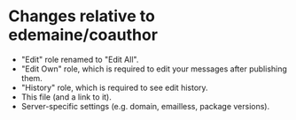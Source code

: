 # Changes relative to edemaine/coauthor

* "Edit" role renamed to "Edit All".
* "Edit Own" role, which is required to edit your messages after publishing them.
* "History" role, which is required to see edit history.
* This file (and a link to it).
* Server-specific settings (e.g. domain, emailless, package versions).